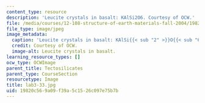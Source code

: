 ```yaml
---
content_type: resource
description: 'Leucite crystals in basalt: KAlSi2O6. Courtesy of OCW.'
file: /media/courses/12-108-structure-of-earth-materials-fall-2004/19820c569a09f39a5c1526c097e75b7b_lab3-33.jpg
file_type: image/jpeg
image_metadata:
  caption: 'Leucite crystals in basalt: KAlSi{{< sub "2" >}}O{{< sub "6" >}}.'
  credit: Courtesy of OCW.
  image-alt: Leucite crystals in basalt.
learning_resource_types: []
ocw_type: OCWImage
parent_title: Tectosilicates
parent_type: CourseSection
resourcetype: Image
title: lab3-33.jpg
uid: 19820c56-9a09-f39a-5c15-26c097e75b7b
---
```

